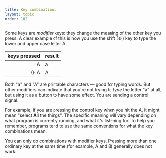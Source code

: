 ```yaml
---
title: Key combinations
layout: topic
order: 102
---
```


Some keys are _modifier_ keys: they change the meaning of the other key you
press. A clear example of this is how you use the shift (⇧) key to type the
lower and upper case letter A:

| keys pressed               | result            |
| -------------------------: | ----------------- |
| <span class="key">A</span> | a                 |
| <span class="key">&nbsp;⇧&nbsp;</span><span class="key">A</span> | A  |

Both "a" and "A" are printable characters — good for typing words. But other
modifiers can indicate that you're not trying to _type_ the letter "a" at all,
but using it as a button to have some effect. You are sending a control signal.

<div class="not-too-wide">
<object id="svg-key-animation" data="{{ site.baseurl }}/images/keys-a-shift-a-ctrl-a.svg" type="image/svg+xml"></object>
</div>

For example, if you are pressing the control key when you hit the A, it might
mean "select **A**ll the things". The specific meaning will vary depending on
what program is currently running, and what it's listening for. To help you
remember, programs tend to use the same conventions for what the key
combinations mean.

You can only do combinations with modifier keys. Pressing more than one
ordinary key at the same time (for example, A and B) generally does not work.
